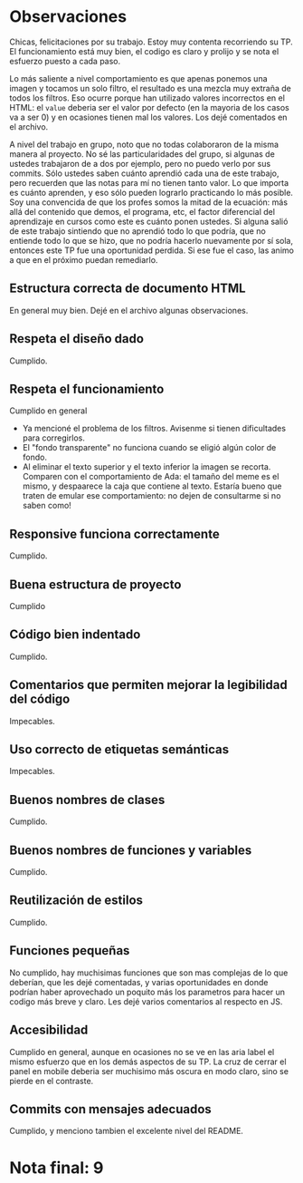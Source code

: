 # Observaciones

Chicas, felicitaciones por su trabajo. Estoy muy contenta recorriendo su TP. El funcionamiento está muy bien, el codigo es claro y prolijo y se nota el esfuerzo puesto a cada paso. 

Lo más saliente a nivel comportamiento es que apenas ponemos una imagen y tocamos un solo filtro, el resultado es una mezcla muy extraña de todos los filtros. Eso ocurre porque han utilizado valores incorrectos en el HTML: el `value` deberia ser el valor por defecto (en la mayoria de los casos va a ser 0) y en ocasiones tienen mal los valores. Los dejé comentados en el archivo. 

A nivel del trabajo en grupo, noto que no todas colaboraron de la misma manera al proyecto. No sé las particularidades del grupo, si algunas de ustedes trabajaron de a dos por ejemplo, pero no puedo verlo por sus commits. Sólo ustedes saben cuánto aprendió cada una de este trabajo, pero recuerden que las notas para mí no tienen tanto valor. Lo que importa es cuánto aprenden, y eso sólo pueden lograrlo practicando lo más posible. Soy una convencida de que los profes somos la mitad de la ecuación: más allá del contenido que demos, el programa, etc, el factor diferencial del aprendizaje en cursos como este es cuánto ponen ustedes. Si alguna salió de este trabajo sintiendo que no aprendió todo lo que podría, que no entiende todo lo que se hizo, que no podría hacerlo nuevamente por sí sola, entonces este TP fue una oportunidad perdida. Si ese fue el caso, las animo a que en el próximo puedan remediarlo. 


## Estructura correcta de documento HTML

En general muy bien. Dejé en el archivo algunas observaciones. 

## Respeta el diseño dado

Cumplido. 

## Respeta el funcionamiento

Cumplido en general
- Ya mencioné el problema de los filtros. Avisenme si tienen dificultades para corregirlos. 
- El "fondo transparente" no funciona cuando se eligió algún color de fondo. 
- Al eliminar el texto superior y el texto inferior la imagen se recorta. Comparen con el comportamiento de Ada: el tamaño del meme es el mismo, y despaarece la caja que contiene al texto. Estaría bueno que traten de emular ese comportamiento: no dejen de consultarme si no saben como!


## Responsive funciona correctamente

Cumplido.

## Buena estructura de proyecto

Cumplido

## Código bien indentado

Cumplido.

## Comentarios que permiten mejorar la legibilidad del código

Impecables. 

## Uso correcto de etiquetas semánticas

Impecables. 

## Buenos nombres de clases

Cumplido. 

## Buenos nombres de funciones y variables

Cumplido. 

## Reutilización de estilos

Cumplido. 

## Funciones pequeñas

No cumplido, hay muchisimas funciones que son mas complejas de lo que deberían, que les dejé comentadas, y varias oportunidades en donde podrían haber aprovechado un poquito más los parametros para hacer un codigo más breve y claro. Les dejé varios comentarios al respecto en JS. 

## Accesibilidad

Cumplido en general, aunque en ocasiones no se ve en las aria label el mismo esfuerzo que en los demás aspectos de su TP. La cruz de cerrar el panel en mobile deberia ser muchisimo más oscura en modo claro, sino se pierde en el contraste. 

## Commits con mensajes adecuados

Cumplido, y menciono tambien el excelente nivel del README. 

# Nota final: 9

